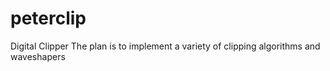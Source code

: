 # peterclip
Digital Clipper
The plan is to implement a variety of clipping algorithms and waveshapers
